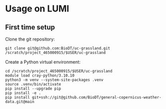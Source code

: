 # Usage on LUMI

## First time setup

Clone the git repository:

    git clone git@github.com:BioDT/uc-grassland.git /scratch/project_465000915/$USER/uc-grassland

Create a Python virtual environment:

    cd /scratch/project_465000915/$USER/uc-grassland
    module load cray-python/3.10.10
    python3 -m venv --system-site-packages .venv
    source .venv/bin/activate
    pip install --upgrade pip
    pip install -e .
    pip install git+ssh://git@github.com/BioDT/general-copernicus-weather-data.git@main
